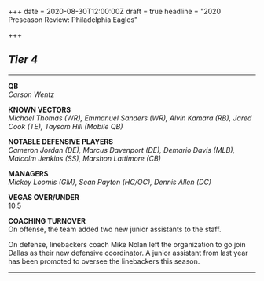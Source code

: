 +++
date = 2020-08-30T12:00:00Z
draft = true
headline = "2020 Preseason Review: Philadelphia Eagles"

+++
## _Tier 4_

***

**QB**  
_Carson Wentz_

**KNOWN VECTORS**  
_Michael Thomas (WR), Emmanuel Sanders (WR), Alvin Kamara (RB), Jared Cook (TE), Taysom Hill (Mobile QB)_

**NOTABLE DEFENSIVE PLAYERS**  
_Cameron Jordan (DE), Marcus Davenport (DE), Demario Davis (MLB), Malcolm Jenkins (SS), Marshon Lattimore (CB)_

**MANAGERS**  
_Mickey Loomis (GM)_, _Sean Payton (HC/OC), Dennis Allen (DC)_

**VEGAS OVER/UNDER**  
10\.5

**COACHING TURNOVER**  
On offense, the team added two new junior assistants to the staff.

On defense, linebackers coach Mike Nolan left the organization to go join Dallas as their new defensive coordinator. A junior assistant from last year has been promoted to oversee the linebackers this season.

***